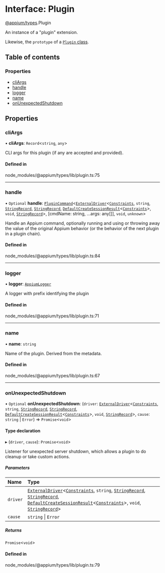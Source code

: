 # Interface: Plugin

[@appium/types](../modules/appium_types.md).Plugin

An instance of a "plugin" extension.

Likewise, the `prototype` of a [`Plugin` class](../modules/appium_types.md#pluginclass).

## Table of contents

### Properties

- [cliArgs](appium_types.Plugin.md#cliargs)
- [handle](appium_types.Plugin.md#handle)
- [logger](appium_types.Plugin.md#logger)
- [name](appium_types.Plugin.md#name)
- [onUnexpectedShutdown](appium_types.Plugin.md#onunexpectedshutdown)

## Properties

### cliArgs

• **cliArgs**: `Record`<`string`, `any`\>

CLI args for this plugin (if any are accepted and provided).

#### Defined in

node_modules/@appium/types/lib/plugin.ts:75

___

### handle

• `Optional` **handle**: [`PluginCommand`](../modules/appium_types.md#plugincommand)<[`ExternalDriver`](appium_types.ExternalDriver.md)<[`Constraints`](../modules/appium_types.md#constraints), `string`, [`StringRecord`](../modules/appium_types.md#stringrecord), [`StringRecord`](../modules/appium_types.md#stringrecord), [`DefaultCreateSessionResult`](../modules/appium_types.md#defaultcreatesessionresult)<[`Constraints`](../modules/appium_types.md#constraints)\>, `void`, [`StringRecord`](../modules/appium_types.md#stringrecord)\>, [cmdName: string, ...args: any[]], `void`, `unknown`\>

Handle an Appium command, optionally running and using or throwing away the value of the
original Appium behavior (or the behavior of the next plugin in a plugin chain).

#### Defined in

node_modules/@appium/types/lib/plugin.ts:84

___

### logger

• **logger**: [`AppiumLogger`](appium_types.AppiumLogger.md)

A logger with prefix identifying the plugin

#### Defined in

node_modules/@appium/types/lib/plugin.ts:71

___

### name

• **name**: `string`

Name of the plugin.  Derived from the metadata.

#### Defined in

node_modules/@appium/types/lib/plugin.ts:67

___

### onUnexpectedShutdown

• `Optional` **onUnexpectedShutdown**: (`driver`: [`ExternalDriver`](appium_types.ExternalDriver.md)<[`Constraints`](../modules/appium_types.md#constraints), `string`, [`StringRecord`](../modules/appium_types.md#stringrecord), [`StringRecord`](../modules/appium_types.md#stringrecord), [`DefaultCreateSessionResult`](../modules/appium_types.md#defaultcreatesessionresult)<[`Constraints`](../modules/appium_types.md#constraints)\>, `void`, [`StringRecord`](../modules/appium_types.md#stringrecord)\>, `cause`: `string` \| `Error`) => `Promise`<`void`\>

#### Type declaration

▸ (`driver`, `cause`): `Promise`<`void`\>

Listener for unexpected server shutdown, which allows a plugin to do cleanup or take custom actions.

##### Parameters

| Name | Type |
| :------ | :------ |
| `driver` | [`ExternalDriver`](appium_types.ExternalDriver.md)<[`Constraints`](../modules/appium_types.md#constraints), `string`, [`StringRecord`](../modules/appium_types.md#stringrecord), [`StringRecord`](../modules/appium_types.md#stringrecord), [`DefaultCreateSessionResult`](../modules/appium_types.md#defaultcreatesessionresult)<[`Constraints`](../modules/appium_types.md#constraints)\>, `void`, [`StringRecord`](../modules/appium_types.md#stringrecord)\> |
| `cause` | `string` \| `Error` |

##### Returns

`Promise`<`void`\>

#### Defined in

node_modules/@appium/types/lib/plugin.ts:79
